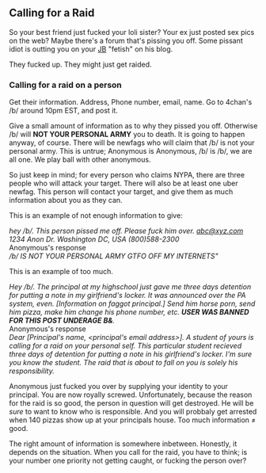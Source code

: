 ## Calling for a Raid

So your best friend just fucked your loli sister? Your ex just posted
sex pics on the web? Maybe there's a forum that's pissing you off. Some
pissant idiot is outting you on your
[JB](http://web.archive.org/web/20080220162414/http://wikichan.org/index.php/JB "JB")
"fetish" on his blog.

They fucked up. They might just get raided.

### Calling for a raid on a person

Get their information. Address, Phone number, email, name. Go to 4chan's
/b/ around 10pm EST, and post it.

Give a small amount of information as to why they pissed you off.
Otherwise /b/ will **NOT YOUR PERSONAL ARMY** you to death. It is going
to happen anyway, of course. There will be newfags who will claim that
/b/ is not your personal army. This is untrue; Anonymous is Anonymous,
/b/ is /b/, we are all one. We play ball with other anonymous.

So just keep in mind; for every person who claims NYPA, there are three
people who will attack your target. There will also be at least one uber
newfag. This person will contact your target, and give them as much
information about you as they can.

This is an example of not enough information to give:

*hey /b/. This person pissed me off. Please fuck him over. abc@xyz.com
1234 Anon Dr. Washington DC, USA (800)588-2300* \
Anonymous's response\
 */b/ IS NOT YOUR PERSONAL ARMY GTFO OFF MY INTERNETS"*

This is an example of too much.

*Hey /b/. The principal at my highschool just gave me three days
detention for putting a note in my girlfriend's locker. It was announced
over the PA system, even. [Information on faggot principal.] Send him
horse porn, send him pizza, make him change his phone number, etc.
**USER WAS BANNED FOR THIS POST UNDERAGE B&**.* \
Anonymous's response\
 *Dear [Principal's name, <principal's email address\>]. A student of
yours is calling for a raid on your personal self. This particular
student recieved three days of detention for putting a note in his
girlfriend's locker. I'm sure you know the student. The raid that is
about to fall on you is solely his responsibility.*

Anonymous just fucked you over by supplying your identity to your
principal. You are now royally screwed. Unfortunately, because the
reason for the raid is so good, the person in question will get
destroyed. He will be *sure* to want to know who is responsible. And you
will probbaly get arrested when 140 pizzas show up at your principals
house. Too much information ≠ good.

The right amount of information is somewhere inbetween. Honestly, it
depends on the situation. When you call for the raid, you have to think;
is your number one priority not getting caught, or fucking the person
over?